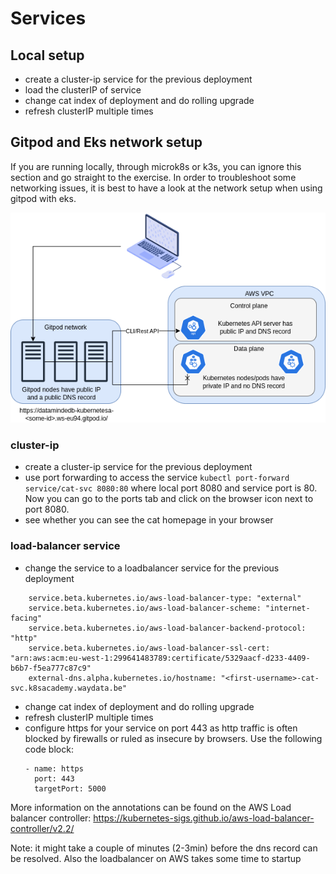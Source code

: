 # Services

## Local setup
- create a cluster-ip service for the previous deployment
- load the clusterIP of service
- change cat index of deployment and do rolling upgrade
- refresh clusterIP multiple times


## Gitpod and Eks network setup

If you are running locally, through microk8s or k3s, you can ignore this section and go straight to the exercise.
In order to troubleshoot some networking issues, it is best to have a look at the network setup when using gitpod with eks.

![](./networkSetupGitpodEks.drawio.png "network-setup")


### cluster-ip
- create a cluster-ip service for the previous deployment
- use port forwarding to access the service
  `kubectl port-forward service/cat-svc 8080:80` where local port 8080 and service port is 80.
  Now you can go to the ports tab and click on the browser icon next to port 8080.
- see whether you can see the cat homepage in your browser

### load-balancer service
- change the service to a loadbalancer service for the previous deployment
```
    service.beta.kubernetes.io/aws-load-balancer-type: "external"
    service.beta.kubernetes.io/aws-load-balancer-scheme: "internet-facing"
    service.beta.kubernetes.io/aws-load-balancer-backend-protocol: "http"
    service.beta.kubernetes.io/aws-load-balancer-ssl-cert: "arn:aws:acm:eu-west-1:299641483789:certificate/5329aacf-d233-4409-b6b7-f5ea777c87c9"
    external-dns.alpha.kubernetes.io/hostname: "<first-username>-cat-svc.k8sacademy.waydata.be"
```
- change cat index of deployment and do rolling upgrade
- refresh clusterIP multiple times
- configure https for your service on port 443 as http traffic is often blocked by firewalls or ruled as insecure by browsers. Use the following code block:
  ```
  - name: https
    port: 443
    targetPort: 5000
  ```
More information on the annotations can be found on the AWS Load balancer controller: https://kubernetes-sigs.github.io/aws-load-balancer-controller/v2.2/

Note: it might take a couple of minutes (2-3min) before the dns record can be resolved. Also the loadbalancer on AWS takes some time to startup